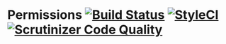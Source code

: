 # Permissions [![Build Status](https://travis-ci.org/dastiii/permissions.svg?branch=master)](https://travis-ci.org/dastiii/permissions) [![StyleCI](https://github.styleci.io/repos/146147978/shield?branch=master)](https://github.styleci.io/repos/146147978) [![Scrutinizer Code Quality](https://scrutinizer-ci.com/g/dastiii/permissions/badges/quality-score.png?b=master)](https://scrutinizer-ci.com/g/dastiii/permissions/?branch=master)
